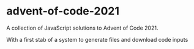 # advent-of-code-2021

A collection of JavaScript solutions to Advent of Code 2021.

With a first stab of a system to generate files and download code inputs 
